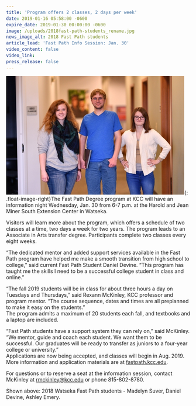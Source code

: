 ```yaml
---
title: 'Program offers 2 classes, 2 days per week'
date: 2019-01-16 05:58:00 -0600
expire_date: 2019-01-30 00:00:00 -0600
image: /uploads/2018fast-path-students_rename.jpg
news_image_alt: 2018 Fast Path students
article_lead: 'Fast Path Info Session: Jan. 30'
video_content: false
video_link:
press_release: false
---
```


![](/uploads/2018fast-path-students_rename.jpg){: .float-image-right}The Fast Path Degree program at KCC will have an information night Wednesday, Jan. 30 from 6-7 p.m. at the Harold and Jean Miner South Extension Center in Watseka.

Visitors will learn more about the program, which offers a schedule of two classes at a time, two days a week for two years. The program leads to an Associate in Arts transfer degree. Participants complete two classes every eight weeks.

“The dedicated mentor and added support services available in the Fast Path program have helped me make a smooth transition from high school to college,” said current Fast Path Student Daniel Devine. “This program has taught me the skills I need to be a successful college student in class and online.”

“The fall 2019 students will be in class for about three hours a day on Tuesdays and Thursdays,” said Rexann McKinley, KCC professor and program mentor. “The course sequence, dates and times are all preplanned to make it easy on the students.”<br>The program admits a maximum of 20 students each fall, and textbooks and a laptop are included.

“Fast Path students have a support system they can rely on,” said McKinley. “We mentor, guide and coach each student. We want them to be successful. Our graduates will be ready to transfer as juniors to a four-year college or university.”<br>Applications are now being accepted, and classes will begin in Aug. 2019. More information and application materials are at [fastpath.kcc.edu](https://fastpath.kcc.edu).

For questions or to reserve a seat at the information session, contact McKinley at [rmckinley@kcc.edu](mailto:rmckinley@kcc.edu) or phone 815-802-8780.

Shown above: 2018 Watseka Fast Path students - Madelyn Suver, Daniel Devine, Ashley Emery.
